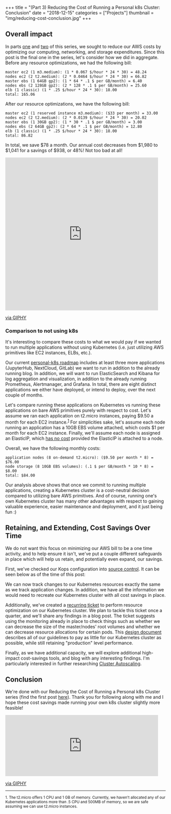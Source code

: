 +++
title = "(Part 3) Reducing the Cost of Running a Personal k8s Cluster: Conclusion"
date = "2018-12-15"
categories = ["Projects"]
thumbnail = "img/reducing-cost-conclusion.jpg"
+++

## Overall impact

In parts [one](/post/reducing-the-cost-of-running-a-personal-k8s-cluster-part-1/)
and [two](/post/reducing-the-cost-of-running-a-personal-k8s-cluster-part-2/)
of this series, we sought to reduce our AWS
costs by optimizing our computing, networking, and storage expenditures. Since
this post is the final one in the series, let's consider how we did in
aggregate. Before any resource optimizations, we had the following bill:

```
master ec2 (1 m3.medium): (1 * 0.067 $/hour * 24 * 30) = 48.24
nodes ec2 (2 t2.medium): (2 * 0.0464 $/hour * 24 * 30) = 66.82
master ebs (1 64GB gp2): (1 * 64 * .1 $ per GB/month) = 6.40
nodes ebs (2 128GB gp2): (2 * 128 * .1 $ per GB/month) = 25.60
elb (1 classic) (1 * .25 $/hour * 24 * 30): 18.00
total: 165.06
```

After our resource optimizations, we have the following bill:

```
master ec2 (1 reserved instance m3.medium): ($33 per month) = 33.00
nodes ec2 (2 t2.medium): (2 * 0.0139 $/hour * 24 * 30) = 20.02
master ebs (1 30GB gp2): (1 * 30 * .1 $ per GB/month) = 3.00
nodes ebs (2 64GB gp2): (2 * 64 * .1 $ per GB/month) = 12.80
elb (1 classic) (1 * .25 $/hour * 24 * 30): 18.00
total: 86.82
```

In total, we save $78 a month. Our annual cost decreases from $1,980 to $1,041
for a savings of $938, or 48%! Not too bad at all!

<iframe src="https://giphy.com/embed/xNBcChLQt7s9a" width="480" height="480"
frameBorder="0" class="giphy-embed" allowFullScreen></iframe><p><a
href="https://giphy.com/gifs/win-xNBcChLQt7s9a">via GIPHY</a></p>

### Comparison to not using k8s

It's interesting to compare these costs to what we would pay if we wanted to run
multiple applications without using Kubernetes (i.e. just utilizing AWS
primitives like EC2 instances, ELBs, etc.).

Our current [personal-k8s roadmap](https://github.com/mattjmcnaughton/personal-k8s/projects)
includes at least three more applications (JupyterHub, NextCloud, GitLab) we want to run in addition to the
already running blog. In addition, we will want to run ElasticSearch
and Kibana for log aggregation and visualization, in addition to the already
running Prometheus, Alertmanager, and Grafana. In total, there are
eight distinct applications we either have deployed, or intend to deploy, over
the next couple of months.

Let's compare running these applications on Kubernetes vs running these
applications on bare AWS primitives purely with respect to cost. Let's assume we
ran each application on t2.micro instances, paying $9.50 a month for each EC2
instance.<sup><a href="#fn1">1</a></sup> For simplicities sake, let's assume
each node running an application has a 10GB EBS volume attached, which costs
$1 per month for each EC2 instance. Finally, we'll assume each node is assigned
an ElasticIP, which [has no cost](https://aws.amazon.com/premiumsupport/knowledge-center/elastic-ip-charges/)
provided the ElasticIP is attached to a node.

Overall, we have the following monthly costs:

```
application nodes (8 on-demand t2.micro): ($9.50 per month * 8) = $76.00
node storage (8 10GB EBS volumes): (.1 $ per GB/month * 10 * 8) = $8.00
total: $84.00
```

Our analysis above shows that once we commit to running multiple applications,
creating a Kubernetes cluster is a cost-neutral decision compared to utilizing
bare AWS primitives. And of course, running one's own Kubernetes cluster has
many other advantages with respect to gaining valuable experience, easier
maintenance and deployment, and it just being fun :)

## Retaining, and Extending, Cost Savings Over Time

We do not want this focus on minimizing our AWS bill to be a one time activity,
and to help ensure it isn't, we've put a couple different safeguards in place
which will help us retain, and potentially even expand, our savings.

First, we've checked our Kops configuration into [source
control](https://github.com/mattjmcnaughton/personal-k8s/blob/master/bootstrap/kops.yaml).
It can be seen below as of the time of this post:

<script src="https://gist.github.com/mattjmcnaughton/97bb0e2402c6fc11067b3309501e6b9f.js"></script>

We can now track changes to our Kubernetes resources exactly the same as we
track application changes. In addition, we have all the information we would
need to recreate our Kubernetes cluster with all cost savings in place.

Additionally, we've created a [recurring
ticket](https://github.com/mattjmcnaughton/personal-k8s/issues/12) to perform
resource optimization on our Kubernetes cluster. We plan to tackle this ticket
once a quarter, and we'll share any findings in a blog post. The ticket suggests
using the monitoring already in place to check things such as whether we can
decrease the size of the master/nodes' root volumes and whether we can decrease
resource allocations for certain pods. This
[design document](https://github.com/mattjmcnaughton/personal-k8s/blob/master/design/cost-optimization.md)
describes all of our guidelines to pay as little for our Kubernetes cluster as
possible, while still retaining "production" level performance.

Finally, as we have additional capacity, we will explore additional high-impact
cost-savings tools, and blog with any interesting findings. I'm particularly
interested in further researching [Cluster
Autoscaling](https://github.com/kubernetes/autoscaler/tree/master/cluster-autoscaler).

## Conclusion

We're done with our Reducing the Cost of Running a Personal k8s Cluster series
(find the first post [here](post/reducing-the-cost-of-running-a-personal-k8s-cluster-part-3/)).
Thank you for following along with me and I hope these cost savings made running
your own k8s cluster slightly more feasible!

<iframe src="https://giphy.com/embed/xTiTng7eyNZuXl7GzC" width="480"
height="192" frameBorder="0" class="giphy-embed" allowFullScreen></iframe><p><a
href="https://giphy.com/gifs/hunger-games-good-luck-may-the-odds-be-in-your-favor-xTiTng7eyNZuXl7GzC">via
GIPHY</a></p>

<hr />

<sup id="fn1">1. The t2.micro offers 1 CPU and 1 GB of memory. Currently, we
haven't allocated any of our Kubernetes applications more than .5 CPU and 500MB
of memory, so we are safe assuming we can use t2.micro instances.
